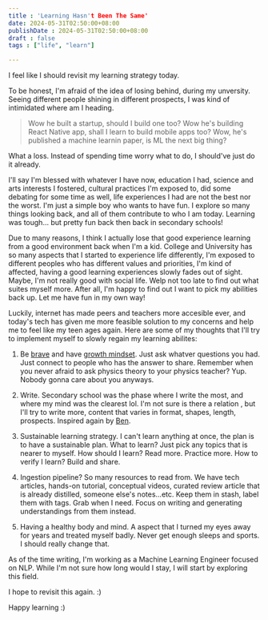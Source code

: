 ```yaml
---
title : 'Learning Hasn't Been The Same'
date: 2024-05-31T02:50:00+08:00
publishDate : 2024-05-31T02:50:00+08:00
draft : false
tags : ["life", "learn"]

---
```


I feel like I should revisit my learning strategy today.

To be honest, I'm afraid of the idea of losing behind, during my unversity. Seeing different people shining in different prospects, I was kind of intimidated where am I heading. 

 > Wow he built a startup, should I build one too? Wow he's building React Native app, shall I learn to build mobile apps too? Wow, he's published a machine learnin paper, is ML the next big thing?

What a loss. Instead of spending time worry what to do, I should've just do it already.

I'll say I'm blessed with whatever I have now, education I had, science and arts interests I fostered, cultural practices I'm exposed to, did some debating for some time as well, life experiences I had are not the best nor the worst. I'm just a simple boy who wants to have fun. I explore so many things looking back, and all of them contribute to who I am today. Learning was tough... but pretty fun back then back in secondary schools!

Due to many reasons, I think I actually lose that good experience learning from a good environment back when I'm a kid. College and University has so many aspects that I started to experience life differently, I'm exposed to different peoples who has different values and priorities, I'm kind of affected, having a good learning experiences slowly fades out of sight. Maybe, I'm not really good with social life. Welp not too late to find out what suites myself more. After all, I'm happy to find out I want to pick my abilities back up. Let me have fun in my own way!

Luckily, internet has made peers and teachers more accesible ever, and today's tech has given me more feasible solution to my concerns and help me to feel like my teen ages again. Here are some of my thoughts that I'll try to implement myself to slowly regain my learning abilites:

1. Be [brave](https://www.instagram.com/reel/C4IUK2dPFyJ/?igsh=dHZyejVka2czb2g5) and have [growth mindset](https://www.youtube.com/watch?v=D_-hU1O7IVw). Just ask whatver questions you had. Just connect to people who has the answer to share. Remember when you never afraid to ask physics theory to your physics teacher? Yup. Nobody gonna care about you anyways.

2. Write. Secondary school was the phase where I write the most, and where my mind was the clearest lol. I'm not sure is there a relation , but I'll try to write more, content that varies in format, shapes, length, prospects. Inspired again by [Ben](https://www.bneo.xyz/posts/50write). 

3. Sustainable learning strategy. I can't learn anything at once, the plan is to have a sustainable plan. What to learn? Just pick any topics that is nearer to myself. How should I learn? Read more. Practice more. How to verify I learn? Build and share.

4. Ingestion pipeline? So many resources to read from. We have tech articles, hands-on tutorial, conceptual videos, curated review article that is already distilled, someone else's notes...etc. Keep them in stash, label them with tags. Grab when I need. Focus on writing and generating understandings from them instead.

5. Having a healthy body and mind. A aspect that I turned my eyes away for years and treated myself badly. Never get enough sleeps and sports. I should really change that.


As of the time writing, I'm working as a Machine Learning Engineer focused on NLP. While I'm not sure how long would I stay, I will start by exploring this field.

I hope to revisit this again. :)

Happy learning :)